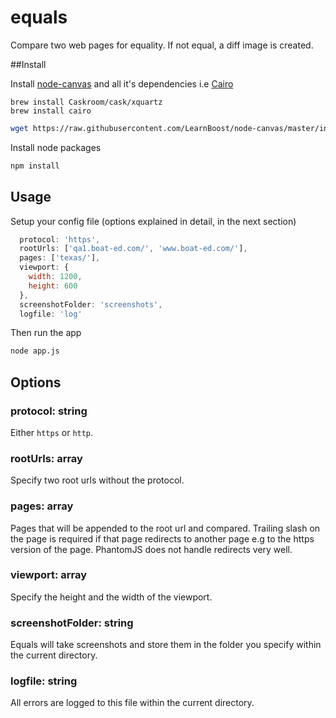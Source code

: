 # equals
Compare two web pages for equality. If not equal, a diff image is created.

##Install

Install [node-canvas](https://github.com/Automattic/node-canvas) and all it's dependencies i.e [Cairo](http://cairographics.org)

    brew install Caskroom/cask/xquartz
    brew install cairo

````bash 
wget https://raw.githubusercontent.com/LearnBoost/node-canvas/master/install -O - | sh
````

Install node packages

````bash
npm install
````


## Usage

Setup your config file (options explained in detail, in the next section)

```js
  protocol: 'https',
  rootUrls: ['qa1.boat-ed.com/', 'www.boat-ed.com/'],
  pages: ['texas/'], 
  viewport: {
    width: 1200, 
    height: 600
  },
  screenshotFolder: 'screenshots',
  logfile: 'log'
````

Then run the app

```bash
node app.js
````


## Options

### protocol: string
Either `https` or `http`.

### rootUrls: array
Specify two root urls without the protocol.

### pages: array
Pages that will be appended to the root url and compared. Trailing slash on the page is required if that page redirects to another page e.g to the https version of the page. PhantomJS does not handle redirects very well.

### viewport: array
Specify the height and the width of the viewport.


### screenshotFolder: string
Equals will take screenshots and store them in the folder you specify within the current directory.

### logfile: string
All errors are logged to this file within the current directory.


